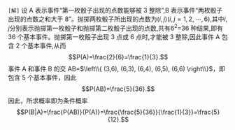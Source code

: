 `[解]` 设 A 表示事件“第一枚骰子出现的点数能够被 3 整除”,B 表示事件“两枚骰子出现的点数之和大于 8”。抛掷两枚骰子所出现的点数为$(i,j)(i,j=1,2,\cdots,6)$,其中$i,j$分别表示抛掷第一枚骰子和抛掷第二枚骰子出现的点数,共有$6^2$=36 种结果,即有 36 个基本事件。抛掷第一枚骰子出现 3 点或 6 点时,才能被 3 整除,因此事件 A 包含 2 个基本事件,从而
$$P(A)=\frac{2}{6}=\frac{1}{3}.$$
事件 A 和事件 B 的交 AB=$\left\\{ (3,6), (6,3), (6,4), (6,5), (6,6) \right\\}$，即包含 5 个基本事件，因此
$$P(AB)=\frac{5}{36}.$$
因此，所求概率即为条件概率
$$P(B|A)=\frac{P(AB)}{P(A)}=\frac{\frac{5}{36}}{\frac{1}{3}}=\frac{5}{12}.$$